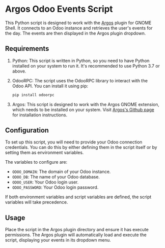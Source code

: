 # Argos Odoo Events Script

This Python script is designed to work with the [Argos](https://github.com/p-e-w/argos/) plugin for GNOME Shell. It connects to an Odoo instance and retrieves the user's events for the day. The events are then displayed in the Argos plugin dropdown.

## Requirements

1. Python: This script is written in Python, so you need to have Python installed on your system to run it. It's recommended to use Python 3.7 or above.

2. OdooRPC: The script uses the OdooRPC library to interact with the Odoo API. You can install it using pip:

    ```bash
    pip install odoorpc
    ```

3. Argos: This script is designed to work with the Argos GNOME extension, which needs to be installed on your system. Visit [Argos's Github page](https://github.com/p-e-w/argos) for installation instructions.


## Configuration

To set up this script, you will need to provide your Odoo connection credentials. You can do this by either defining them in the script itself or by setting them as environment variables.

The variables to configure are:

- `ODOO_DOMAIN`: The domain of your Odoo instance.
- `ODOO_DB`: The name of your Odoo database.
- `ODOO_USER`: Your Odoo login user.
- `ODOO_PASSWORD`: Your Odoo login password.

If both environment variables and script variables are defined, the script variables will take precedence.

## Usage

Place the script in the Argos plugin directory and ensure it has execute permissions. The Argos plugin will automatically load and execute the script, displaying your events in its dropdown menu.
